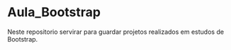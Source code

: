 # Aula_Bootstrap

Neste repositorio servirar para guardar projetos realizados em estudos de Bootstrap.
